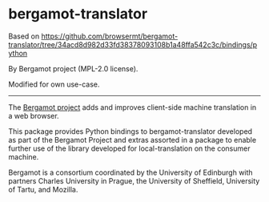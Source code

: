 # bergamot-translator

Based on https://github.com/browsermt/bergamot-translator/tree/34acd8d982d33fd38378093108b1a48ffa542c3c/bindings/python

By Bergamot project (MPL-2.0 license).

Modified for own use-case.

------------------

The [Bergamot project](https://browser.mt/) adds and improves client-side
machine translation in a web browser.

This package provides Python bindings to bergamot-translator developed as part
of the Bergamot Project and extras assorted in a package to enable further use
of the library developed for local-translation on the consumer machine.

Bergamot is a consortium coordinated by the University of Edinburgh with
partners Charles University in Prague, the University of Sheffield, University
of Tartu, and Mozilla.


